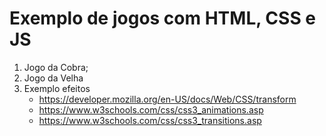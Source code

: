 # Exemplo de jogos com HTML, CSS e JS


1. Jogo da Cobra;
2. Jogo da Velha
3. Exemplo efeitos
   * https://developer.mozilla.org/en-US/docs/Web/CSS/transform
   * https://www.w3schools.com/css/css3_animations.asp
   * https://www.w3schools.com/css/css3_transitions.asp
